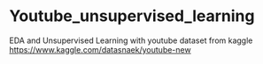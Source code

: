 # Youtube_unsupervised_learning

EDA and Unsupervised Learning with youtube dataset from kaggle  
https://www.kaggle.com/datasnaek/youtube-new
